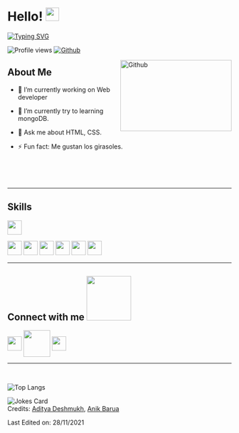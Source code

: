 <h1> Hello! <img src = "https://raw.githubusercontent.com/MartinHeinz/MartinHeinz/master/wave.gif" width = 30px> </h1>
<p align='center'>
</p>

[![Typing SVG](https://readme-typing-svg.herokuapp.com?font=Montserrat&color=%2336BCF7&size=36&vCenter=true&lines=I'm+Saptapan+Barua)](https://git.io/typing-svg)


![Profile views](https://visitor-badge.glitch.me/badge?page_id=DruboSaptapan.Aditya664)
[![Github](https://img.shields.io/github/followers/DruboSaptapan?label=Follow&style=social)](https://github.com/DruboSaptapan)

<img width="250" height="160" align="right" alt="Github" src="https://github.com/abhisheknaiidu/abhisheknaiidu/blob/master/code.gif?raw=true" />

<h2> About Me </h2>


- 🔭 I’m currently working on  Web developer
  
- 🌱 I’m currently try to learning mongoDB.
  
- 💬 Ask me about HTML, CSS.
  
- ⚡ Fun fact: Me gustan los girasoles.
<br>
<br>
<br>

<hr/>

<h2> Skills</h2> <img src = "https://media2.giphy.com/media/QssGEmpkyEOhBCb7e1/giphy.gif?cid=ecf05e47a0n3gi1bfqntqmob8g9aid1oyj2wr3ds3mg700bl&rid=giphy.gif" width = 32px> 
<p>
    <img width ='32px' src ='https://raw.githubusercontent.com/rahulbanerjee26/githubAboutMeGenerator/main/icons/css.svg'>
    <img width ='32px' src ='https://raw.githubusercontent.com/rahulbanerjee26/githubAboutMeGenerator/main/icons/html.svg'>
    <img width ='32px' src ='https://raw.githubusercontent.com/rahulbanerjee26/githubAboutMeGenerator/main/icons/javascript.svg'>
    <img width ='32px' src ='https://raw.githubusercontent.com/rahulbanerjee26/githubAboutMeGenerator/main/icons/reactjs.svg'>
    <img width ='32px' src ='https://raw.githubusercontent.com/rahulbanerjee26/githubAboutMeGenerator/main/icons/firebase.svg'>
    <img width ='32px' src ='https://raw.githubusercontent.com/rahulbanerjee26/githubAboutMeGenerator/main/icons/heroku.svg'>
</p>

<hr/>

<h2> Connect with me <img src='https://raw.githubusercontent.com/ShahriarShafin/ShahriarShafin/main/Assets/handshake.gif' width="100px"> </h2>
<a href = 'https://www.linkedin.com/in/saptapan-barua-6ba26819a/'> <img width = '32px' align= 'center' src="https://raw.githubusercontent.com/rahulbanerjee26/githubAboutMeGenerator/main/icons/linked-in-alt.svg"/></a>
<a href = 'mailto:saptapan2017@gmail.com'> <img width = '60px' align= 'center' src="https://i.postimg.cc/ydfvh2s5/Gmail-logo-removebg-preview.png"/></a>
<!-- <a href = 'http://aditya664.me/'> <img width = '32px' align= 'center' src="https://raw.githubusercontent.com/rahulbanerjee26/githubAboutMeGenerator/main/icons/portfolio.png"/></a>  -->
<a href = 'https://github.com/DruboSaptapan'> <img width = '32px' align= 'center' src="https://raw.githubusercontent.com/rahulbanerjee26/githubAboutMeGenerator/main/icons/github.svg"/></a>
  
<br>
<hr/>
<br/>

<!-- | ![Saptapan's github stats](https://github-readme-stats.vercel.app/api?username=DruboSaptapan&show_icons=true&theme=tokyonight) | ![Saptapan GitHub Streak](https://github-readme-streak-stats.herokuapp.com/?user=DruboSaptapan4&theme=tokyonight)-->
![Top Langs](https://github-readme-stats.vercel.app/api/top-langs/?username=DruboSaptapan&theme=github_dark)

<!-- [![Github Stars](https://github-readme-stats.vercel.app/api?username=DruboSaptapan&theme=github_dark)] -->

<!-- [![Saptapan's GitHub Activity Graph](https://activity-graph.herokuapp.com/graph?username=DruboSaptapan&theme=react-dark)](https://git.io/praveenscience) -->

<!-- <p align="center"><img src="https://media.giphy.com/media/QaMcXSekUWx7aogAUr/giphy.gif" width="30" />&nbsp;Git profile Trophies</p><br>

[![trophy](https://github-profile-trophy.vercel.app/?username=DruboSaptapan&row=2&column=3&theme=algolia)](https://github.com/ryo-ma/github-profile-trophy) -->


![Jokes Card](https://readme-jokes.vercel.app/api?theme=algolia)
</br>
Credits: [Aditya Deshmukh](https://github.com/Aditya664), [Anik Barua](https://github.com/AnikBarua34)

Last Edited on: 28/11/2021